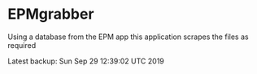 # EPMgrabber
Using a database from the EPM app this application scrapes the files as required


Latest backup: Sun Sep 29 12:39:02 UTC 2019
